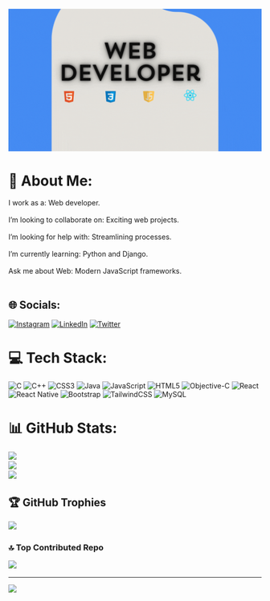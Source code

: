 ![logo](https://github.com/aadity25/aadity25/blob/main/Web%20DEveloper.gif)
# 💫 About Me:
I work as a: Web developer.<br><br>I’m looking to collaborate on: Exciting web projects.<br><br>I’m looking for help with: Streamlining processes.<br><br>I’m currently learning: Python and Django.<br><br>Ask me about Web: Modern JavaScript frameworks.<br><br>


## 🌐 Socials:
[![Instagram](https://img.shields.io/badge/Instagram-%23E4405F.svg?logo=Instagram&logoColor=white)](https://instagram.com/_aditya_ssingh_) [![LinkedIn](https://img.shields.io/badge/LinkedIn-%230077B5.svg?logo=linkedin&logoColor=white)](https://linkedin.com/in/www.linkedin.com/in/aditya-kumar-b485611b6) [![Twitter](https://img.shields.io/badge/Twitter-%231DA1F2.svg?logo=Twitter&logoColor=white)](https://twitter.com/@KumarAdity38525) 

# 💻 Tech Stack:
![C](https://img.shields.io/badge/c-%2300599C.svg?style=for-the-badge&logo=c&logoColor=white) ![C++](https://img.shields.io/badge/c++-%2300599C.svg?style=for-the-badge&logo=c%2B%2B&logoColor=white) ![CSS3](https://img.shields.io/badge/css3-%231572B6.svg?style=for-the-badge&logo=css3&logoColor=white) ![Java](https://img.shields.io/badge/java-%23ED8B00.svg?style=for-the-badge&logo=openjdk&logoColor=white) ![JavaScript](https://img.shields.io/badge/javascript-%23323330.svg?style=for-the-badge&logo=javascript&logoColor=%23F7DF1E) ![HTML5](https://img.shields.io/badge/html5-%23E34F26.svg?style=for-the-badge&logo=html5&logoColor=white) ![Objective-C](https://img.shields.io/badge/OBJECTIVE--C-%233A95E3.svg?style=for-the-badge&logo=apple&logoColor=white) ![React](https://img.shields.io/badge/react-%2320232a.svg?style=for-the-badge&logo=react&logoColor=%2361DAFB) ![React Native](https://img.shields.io/badge/react_native-%2320232a.svg?style=for-the-badge&logo=react&logoColor=%2361DAFB) ![Bootstrap](https://img.shields.io/badge/bootstrap-%238511FA.svg?style=for-the-badge&logo=bootstrap&logoColor=white) ![TailwindCSS](https://img.shields.io/badge/tailwindcss-%2338B2AC.svg?style=for-the-badge&logo=tailwind-css&logoColor=white) ![MySQL](https://img.shields.io/badge/mysql-%2300000f.svg?style=for-the-badge&logo=mysql&logoColor=white)
# 📊 GitHub Stats:
![](https://github-readme-stats.vercel.app/api?username=aadity25&theme=dark&hide_border=false&include_all_commits=true&count_private=true)<br/>
![](https://github-readme-streak-stats.herokuapp.com/?user=aadity25&theme=dark&hide_border=false)<br/>
![](https://github-readme-stats.vercel.app/api/top-langs/?username=aadity25&theme=dark&hide_border=false&include_all_commits=true&count_private=true&layout=compact)

## 🏆 GitHub Trophies
![](https://github-profile-trophy.vercel.app/?username=aadity25&theme=onedark&no-frame=false&no-bg=true&margin-w=4)

### 🔝 Top Contributed Repo
![](https://github-contributor-stats.vercel.app/api?username=aadity25&limit=5&theme=dark&combine_all_yearly_contributions=true)

---
[![](https://visitcount.itsvg.in/api?id=aadity25&icon=0&color=0)](https://visitcount.itsvg.in)

<!-- Proudly created with GPRM ( https://gprm.itsvg.in ) -->
